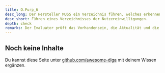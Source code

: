 ```yaml
---
title: O.Purp_6
desc_long: Der Hersteller MUSS ein Verzeichnis führen, welches erkennen lässt, welche Nutzereinwilligungen vorliegen. Der nutzerspezifische Teil des Verzeichnisses MUSS für den Nutzer automatisiert einsehbar sein. Es SOLL eine Historie dieses Verzeichnisses angefordert werden können.
desc_short: Führen eines Verzeichnisses der Nutzereinwilligungen.
depth: check
remarks: Der Evaluator prüft das Vorhandensein, die Aktualität und die Vollständigkeit des Verzeichnisses.
---
```


## Noch keine Inhalte

Du kannst diese Seite unter [github.com/awesome-diga](https://github.com/awesome-diga/tr-faq) mit deinem Wissen ergänzen.
